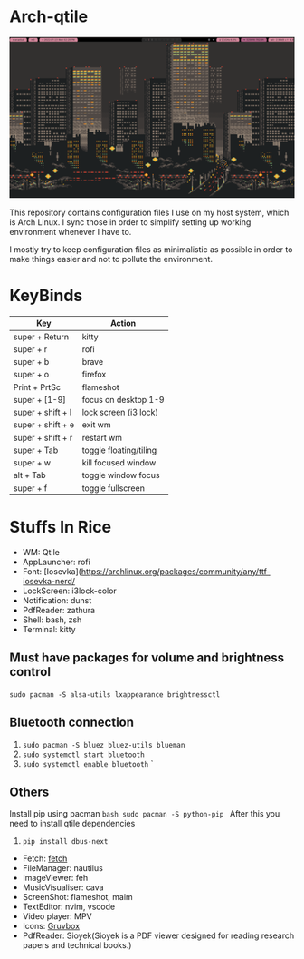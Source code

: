# Arch-qtile
![Arch Linux with Qtile](qtile.png)

This repository contains configuration files I use on my host system, which is Arch Linux. I sync those in order to simplify setting up working environment whenever I have to.

I mostly try to keep configuration files as minimalistic as possible in order to make things easier and not to pollute the environment.

# KeyBinds

| Key               | Action                 |
| ----------------- | ---------------------- |
| super + Return    | kitty                  |
| super + r         | rofi                   |
| super + b         | brave                  |
| super + o         | firefox                |
| Print + PrtSc     | flameshot              |
| super + [1-9]     | focus on desktop 1-9   |
| super + shift + l | lock screen (i3 lock)  |
| super + shift + e | exit wm                |
| super + shift + r | restart wm             |
| super + Tab       | toggle floating/tiling |
| super + w         | kill focused window    |
| alt + Tab         | toggle window focus    |
| super + f         | toggle fullscreen      |

# Stuffs In Rice

- WM: Qtile
- AppLauncher: rofi
- Font: [Iosevka](https://archlinux.org/packages/community/any/ttf-iosevka-nerd/
- LockScreen: i3lock-color
- Notification: dunst
- PdfReader: zathura
- Shell: bash, zsh
- Terminal: kitty
## Must have packages for volume and brightness control
`sudo pacman -S alsa-utils lxappearance brightnessctl`
## Bluetooth connection
1. `sudo pacman -S bluez bluez-utils blueman`
 2. `sudo systemctl start bluetooth`
  3. `sudo systemctl enable bluetooth`
`


## Others
Install pip using pacman
``bash
sudo pacman -S python-pip
``
After this you need to install qtile dependencies
1. `pip install dbus-next`

- Fetch: [fetch](https://github.com/Manas140/fetch)
- FileManager: nautilus
- ImageViewer: feh
- MusicVisualiser: cava
- ScreenShot: flameshot, maim
- TextEditor: nvim, vscode
- Video player: MPV
- Icons: [Gruvbox](https://www.pling.com/p/1681313/)
- PdfReader: Sioyek(Sioyek is a PDF viewer designed for reading research papers and technical books.)[](https://sioyek-documentation.readthedocs.io/en/latest/index.html)
